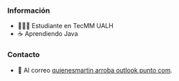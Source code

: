 ### Información

- 👨🏽‍🎓 Estudiante en TecMM UALH
- ☕ Aprendiendo Java

### Contacto

- 📧 Al correo [quienesmartin arroba outlook punto com](mailto:quienesmartin@outlook.com).

